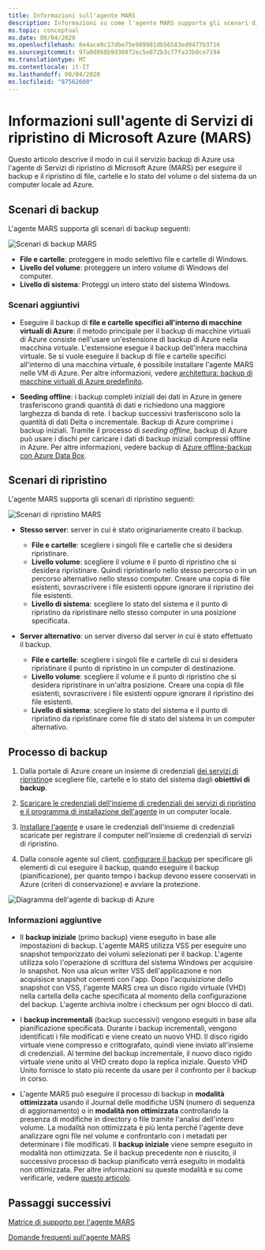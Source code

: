 ```yaml
---
title: Informazioni sull'agente MARS
description: Informazioni su come l'agente MARS supporta gli scenari di backup
ms.topic: conceptual
ms.date: 08/04/2020
ms.openlocfilehash: 8e4ace0c17dbe75e989981db56583ed9477b3716
ms.sourcegitcommit: 97a0d868b9d36072ec5e872b3c77fa33b9ce7194
ms.translationtype: MT
ms.contentlocale: it-IT
ms.lasthandoff: 08/04/2020
ms.locfileid: "87562600"
---
```

# <a name="about-the-microsoft-azure-recovery-services-mars-agent"></a>Informazioni sull'agente di Servizi di ripristino di Microsoft Azure (MARS)

Questo articolo descrive il modo in cui il servizio backup di Azure usa l'agente di Servizi di ripristino di Microsoft Azure (MARS) per eseguire il backup e il ripristino di file, cartelle e lo stato del volume o del sistema da un computer locale ad Azure.

## <a name="backup-scenarios"></a>Scenari di backup

L'agente MARS supporta gli scenari di backup seguenti:

![Scenari di backup MARS](./media/backup-try-azure-backup-in-10-mins/backup-scenarios.png)

- **File e cartelle**: proteggere in modo selettivo file e cartelle di Windows.
- **Livello del volume**: proteggere un intero volume di Windows del computer.
- **Livello di sistema**: Proteggi un intero stato del sistema Windows.

### <a name="additional-scenarios"></a>Scenari aggiuntivi

- Eseguire il backup di **file e cartelle specifici all'interno di macchine virtuali di Azure**: il metodo principale per il backup di macchine virtuali di Azure consiste nell'usare un'estensione di backup di Azure nella macchina virtuale. L'estensione esegue il backup dell'intera macchina virtuale. Se si vuole eseguire il backup di file e cartelle specifici all'interno di una macchina virtuale, è possibile installare l'agente MARS nelle VM di Azure. Per altre informazioni, vedere [architettura: backup di macchine virtuali di Azure predefinito](./backup-architecture.md#architecture-built-in-azure-vm-backup).

- **Seeding offline**: i backup completi iniziali dei dati in Azure in genere trasferiscono grandi quantità di dati e richiedono una maggiore larghezza di banda di rete. I backup successivi trasferiscono solo la quantità di dati Delta o incrementale. Backup di Azure comprime i backup iniziali. Tramite il processo di *seeding offline*, backup di Azure può usare i dischi per caricare i dati di backup iniziali compressi offline in Azure. Per altre informazioni, vedere backup di [Azure offline-backup con Azure Data Box](offline-backup-azure-data-box.md).

## <a name="restore-scenarios"></a>Scenari di ripristino

L'agente MARS supporta gli scenari di ripristino seguenti:

![Scenari di ripristino MARS](./media/backup-try-azure-backup-in-10-mins/restore-scenarios.png)

- **Stesso server**: server in cui è stato originariamente creato il backup.
  - **File e cartelle**: scegliere i singoli file e cartelle che si desidera ripristinare.
  - **Livello volume**: scegliere il volume e il punto di ripristino che si desidera ripristinare. Quindi ripristinarlo nello stesso percorso o in un percorso alternativo nello stesso computer.  Creare una copia di file esistenti, sovrascrivere i file esistenti oppure ignorare il ripristino dei file esistenti.
  - **Livello di sistema**: scegliere lo stato del sistema e il punto di ripristino da ripristinare nello stesso computer in una posizione specificata.

- **Server alternativo**: un server diverso dal server in cui è stato effettuato il backup.
  - **File e cartelle**: scegliere i singoli file e cartelle di cui si desidera ripristinare il punto di ripristino in un computer di destinazione.
  - **Livello volume**: scegliere il volume e il punto di ripristino che si desidera ripristinare in un'altra posizione. Creare una copia di file esistenti, sovrascrivere i file esistenti oppure ignorare il ripristino dei file esistenti.
  - **Livello di sistema**: scegliere lo stato del sistema e il punto di ripristino da ripristinare come file di stato del sistema in un computer alternativo.

## <a name="backup-process"></a>Processo di backup

1. Dalla portale di Azure creare un insieme di credenziali [dei servizi di ripristino](install-mars-agent.md#create-a-recovery-services-vault)e scegliere file, cartelle e lo stato del sistema dagli **obiettivi di backup**.
2. [Scaricare le credenziali dell'insieme di credenziali dei servizi di ripristino e il programma di installazione dell'agente](./install-mars-agent.md#download-the-mars-agent) in un computer locale.

3. [Installare l'agente](./install-mars-agent.md#install-and-register-the-agent) e usare le credenziali dell'insieme di credenziali scaricate per registrare il computer nell'insieme di credenziali di servizi di ripristino.
4. Dalla console agente sul client, [configurare il backup](./backup-windows-with-mars-agent.md#create-a-backup-policy) per specificare gli elementi di cui eseguire il backup, quando eseguire il backup (pianificazione), per quanto tempo i backup devono essere conservati in Azure (criteri di conservazione) e avviare la protezione.

![Diagramma dell'agente di backup di Azure](./media/backup-try-azure-backup-in-10-mins/backup-process.png)

### <a name="additional-information"></a>Informazioni aggiuntive

- Il **backup iniziale** (primo backup) viene eseguito in base alle impostazioni di backup.  L'agente MARS utilizza VSS per eseguire uno snapshot temporizzato dei volumi selezionati per il backup. L'agente utilizza solo l'operazione di scrittura del sistema Windows per acquisire lo snapshot. Non usa alcun writer VSS dell'applicazione e non acquisisce snapshot coerenti con l'app. Dopo l'acquisizione dello snapshot con VSS, l'agente MARS crea un disco rigido virtuale (VHD) nella cartella della cache specificata al momento della configurazione del backup. L'agente archivia inoltre i checksum per ogni blocco di dati.

- I **backup incrementali** (backup successivi) vengono eseguiti in base alla pianificazione specificata. Durante i backup incrementali, vengono identificati i file modificati e viene creato un nuovo VHD. Il disco rigido virtuale viene compresso e crittografato, quindi viene inviato all'insieme di credenziali. Al termine del backup incrementale, il nuovo disco rigido virtuale viene unito al VHD creato dopo la replica iniziale. Questo VHD Unito fornisce lo stato più recente da usare per il confronto per il backup in corso.

- L'agente MARS può eseguire il processo di backup in **modalità ottimizzata** usando il Journal delle modifiche USN (numero di sequenza di aggiornamento) o in **modalità non ottimizzata** controllando la presenza di modifiche in directory o file tramite l'analisi dell'intero volume. La modalità non ottimizzata è più lenta perché l'agente deve analizzare ogni file nel volume e confrontarlo con i metadati per determinare i file modificati.  Il **backup iniziale** viene sempre eseguito in modalità non ottimizzata. Se il backup precedente non è riuscito, il successivo processo di backup pianificato verrà eseguito in modalità non ottimizzata. Per altre informazioni su queste modalità e su come verificarle, vedere [questo articolo](backup-azure-troubleshoot-slow-backup-performance-issue.md#cause-backup-job-running-in-unoptimized-mode).

## <a name="next-steps"></a>Passaggi successivi

[Matrice di supporto per l'agente MARS](./backup-support-matrix-mars-agent.md)

[Domande frequenti sull'agente MARS](./backup-azure-file-folder-backup-faq.md)
